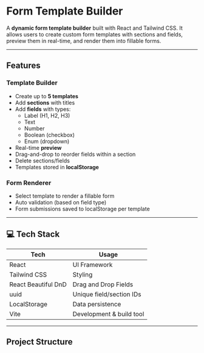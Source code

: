 #  Form Template Builder

A **dynamic form template builder** built with React and Tailwind CSS. It allows users to create custom form templates with sections and fields, preview them in real-time, and render them into fillable forms.

---

##  Features

###  Template Builder
- Create up to **5 templates**
- Add **sections** with titles
- Add **fields** with types:
  - Label (H1, H2, H3)
  - Text
  - Number
  - Boolean (checkbox)
  - Enum (dropdown)
- Real-time **preview**
- Drag-and-drop to reorder fields within a section
- Delete sections/fields
- Templates stored in **localStorage**

###  Form Renderer
- Select template to render a fillable form
- Auto validation (based on field type)
- Form submissions saved to localStorage per template

---

## 💻 Tech Stack

| Tech       | Usage                        |
|------------|------------------------------|
| React      | UI Framework                 |
| Tailwind CSS | Styling                     |
| React Beautiful DnD | Drag and Drop Fields |
| uuid       | Unique field/section IDs     |
| LocalStorage | Data persistence            |
| Vite       | Development & build tool     |

---

##  Project Structure

